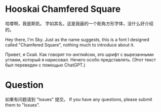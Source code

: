 # Hooskai Chamfered Square
哈喽啊，我是斯凯。
字如其名，这是我画的一个削角方形字体，没什么好介绍的。

Hey there, I'm Sky.
Just as the name suggests, this is a font I designed called "Chamfered Square", nothing much to introduce about it.

Привет, я Скай.
Как говорят по-английски, это шрифт с вырезанными углами, который я нарисовал. Нечего особо представлять.
(Этот текст был переведен с помощью ChatGPT.)

# Question
如果有问题请到 "Issues" 提交。
If you have any questions, please submit them to "Issues".

